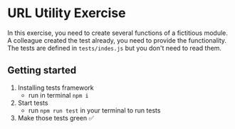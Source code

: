 # URL Utility Exercise

In this exercise, you need to create several functions of a fictitious module. A colleague created the test already, you need to provide the functionality.
The tests are defined in `tests/indes.js` but you don't need to read them.

## Getting started

1. Installing tests framework
   - run in terminal `npm i`
2. Start tests
   - run `npm run test` in your terminal to run tests
3. Make those tests green ✅
